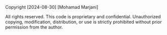 Copyright [2024-08-30] [Mohamad Marjani]

All rights reserved. This code is proprietary and confidential. Unauthorized copying, modification, distribution, or use is strictly prohibited without prior permission from the author.
